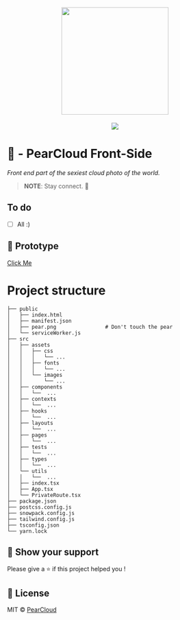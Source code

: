 <h1 align="center">
    <img height="250" src="https://media.istockphoto.com/photos/shiny-sexy-pear-playful-buttocks-buns-simbolise-dieting-and-picture-id1322645873?k=20&m=1322645873&s=612x612&w=0&h=8Nfc8okWt1KVQzZxnkj2A4ohL7a98E2ofufUjbI60wo=">
</h1>

<p align="center">
	<a href="https://github.com/PearCloud/pearcloud-front/raw/master/LICENSE">
		<img src="https://img.shields.io/github/license/PearCloud/pearcloud-front">
	</a>
</p>

# :pear: - PearCloud Front-Side
*Front end part of the sexiest cloud photo of the world.*

> **NOTE**: Stay connect. :eyes:
## To do
- [ ] All :)

## :art: Prototype

<a target="_blank" href="https://www.figma.com/embed?embed_host=share&url=https%3A%2F%2Fwww.figma.com%2Ffile%2Fkmxk0moBT50jBLzGCkiNwF%2FpearCloud">Click Me</a>

# Project structure

```shell
├── public
│   ├── index.html
│   ├── manifest.json
│   ├── pear.png                # Don't touch the pear
│   └── serviceWorker.js
├── src
│   ├── assets
│   │   ├── css
│   │   │   └── ...
│   │   ├── fonts
│   │   │   └── ...
│   │   └── images
│   │       └── ...
│   ├── components
│   │   └──  ...
│   ├── contexts
│   │   └──  ...
│   ├── hooks
│   │   └──  ...
│   ├── layouts
│   │   └──  ...
│   ├── pages
│   │   └──  ...
│   ├── tests
│   │   └──  ...
│   ├── types
│   │   └──  ...
│   └── utils
│   │   └──  ...
│   ├── index.tsx
│   ├── App.tsx
│   └── PrivateRoute.tsx
├── package.json
├── postcss.config.js
├── snowpack.config.js
├── tailwind.config.js
├── tsconfig.json
└── yarn.lock
```

## :stars: Show your support

Please give a :star: if this project helped you !

## :scroll: License

MIT © [PearCloud](https://github.com/PearCloud)
